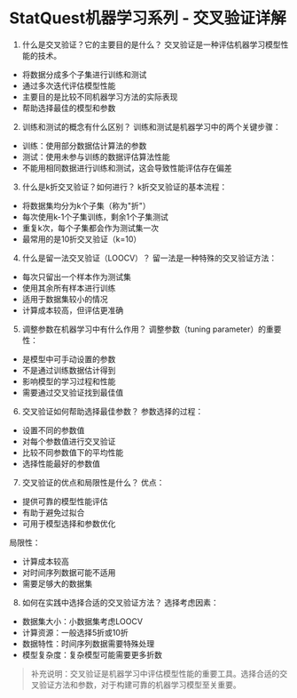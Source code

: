 # StatQuest机器学习系列 - 交叉验证详解

1. 什么是交叉验证？它的主要目的是什么？
交叉验证是一种评估机器学习模型性能的技术。
- 将数据分成多个子集进行训练和测试
- 通过多次迭代评估模型性能
- 主要目的是比较不同机器学习方法的实际表现
- 帮助选择最佳的模型和参数

2. 训练和测试的概念有什么区别？
训练和测试是机器学习中的两个关键步骤：
- 训练：使用部分数据估计算法的参数
- 测试：使用未参与训练的数据评估算法性能
- 不能用相同数据进行训练和测试，这会导致性能评估存在偏差

3. 什么是k折交叉验证？如何进行？
k折交叉验证的基本流程：
- 将数据集均分为k个子集（称为"折"）
- 每次使用k-1个子集训练，剩余1个子集测试
- 重复k次，每个子集都会作为测试集一次
- 最常用的是10折交叉验证（k=10）

4. 什么是留一法交叉验证（LOOCV）？
留一法是一种特殊的交叉验证方法：
- 每次只留出一个样本作为测试集
- 使用其余所有样本进行训练
- 适用于数据集较小的情况
- 计算成本较高，但评估更准确

5. 调整参数在机器学习中有什么作用？
调整参数（tuning parameter）的重要性：
- 是模型中可手动设置的参数
- 不是通过训练数据估计得到
- 影响模型的学习过程和性能
- 需要通过交叉验证找到最佳值

6. 交叉验证如何帮助选择最佳参数？
参数选择的过程：
- 设置不同的参数值
- 对每个参数值进行交叉验证
- 比较不同参数值下的平均性能
- 选择性能最好的参数值

7. 交叉验证的优点和局限性是什么？
优点：
- 提供可靠的模型性能评估
- 有助于避免过拟合
- 可用于模型选择和参数优化

局限性：
- 计算成本较高
- 对时间序列数据可能不适用
- 需要足够大的数据集

8. 如何在实践中选择合适的交叉验证方法？
选择考虑因素：
- 数据集大小：小数据集考虑LOOCV
- 计算资源：一般选择5折或10折
- 数据特性：时间序列数据需要特殊处理
- 模型复杂度：复杂模型可能需要更多折数

> 补充说明：交叉验证是机器学习中评估模型性能的重要工具。选择合适的交叉验证方法和参数，对于构建可靠的机器学习模型至关重要。